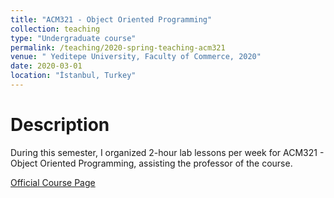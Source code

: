 ```yaml
---
title: "ACM321 - Object Oriented Programming"
collection: teaching
type: "Undergraduate course"
permalink: /teaching/2020-spring-teaching-acm321
venue: " Yeditepe University, Faculty of Commerce, 2020"
date: 2020-03-01
location: "İstanbul, Turkey"
---
```


Description
======

During this semester, I organized 2-hour lab lessons per week for ACM321 - Object Oriented Programming, assisting the professor of the course.

[Official Course Page](https://ticaribilimler.yeditepe.edu.tr/tr/yonetim-bilisim-sistemleri-bolumu/dersler/3619)